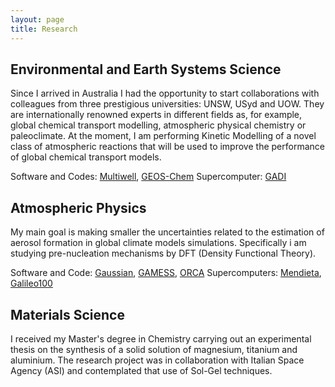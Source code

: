 ```yaml
---
layout: page
title: Research
---
```


## Environmental and Earth Systems Science 

Since I arrived in Australia I had the opportunity to start collaborations with colleagues from three prestigious universities: UNSW, USyd and UOW. They are internationally renowned experts in different fields as, for example, global chemical transport modelling, atmospheric physical chemistry or paleoclimate. At the moment, I am performing Kinetic Modelling of a novel class of atmospheric reactions that will be used to improve the performance of global chemical transport models. 

Software and Codes: [Multiwell](https://clasp-research.engin.umich.edu/multiwell/), [GEOS-Chem](https://geos-chem.seas.harvard.edu/)
Supercomputer: [GADI](https://nci.org.au/our-systems/hpc-systems)

## Atmospheric Physics 

My main goal is making smaller the uncertainties related to the estimation of aerosol formation in global climate models simulations. Specifically i am studying pre-nucleation mechanisms by DFT (Density Functional Theory). 

Software and Code: [Gaussian](https://gaussian.com/), [GAMESS](https://www.msg.chem.iastate.edu/gamess/), [ORCA](https://orcaforum.kofo.mpg.de/app.php/portal)
Supercomputers: [Mendieta](https://ccad.unc.edu.ar/equipamiento/cluster-mendieta/), [Galileo100](https://www.hpc.cineca.it/hardware/galileo100)

## Materials Science

I received my Master's degree in Chemistry carrying out an experimental thesis on the synthesis of a solid solution of magnesium, titanium and aluminium. The research project was in collaboration with Italian Space Agency (ASI) and contemplated that use of Sol-Gel techniques. 

